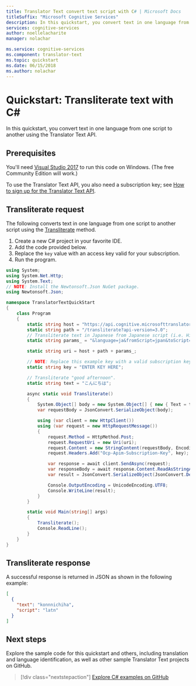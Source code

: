 ```yaml
---
title: Translator Text convert text script with C# | Microsoft Docs
titleSuffix: "Microsoft Cognitive Services"
description: In this quickstart, you convert text in one language from one script to another using the Translator Text API with C# in Cognitive Services.
services: cognitive-services
author: noellelacharite
manager: nolachar

ms.service: cognitive-services
ms.component: translator-text
ms.topic: quickstart
ms.date: 06/15/2018
ms.author: nolachar
---
```

# Quickstart: Transliterate text with C&#35;

In this quickstart, you convert text in one language from one script to another using the Translator Text API.

## Prerequisites

You'll need [Visual Studio 2017](https://www.visualstudio.com/downloads/) to run this code on Windows. (The free Community Edition will work.)

To use the Translator Text API, you also need a subscription key; see [How to sign up for the Translator Text API](translator-text-how-to-signup.md).

## Transliterate request

The following converts text in one language from one script to another script using the [Transliterate](./reference/v3-0-transliterate.md) method.

1. Create a new C# project in your favorite IDE.
2. Add the code provided below.
3. Replace the `key` value with an access key valid for your subscription.
4. Run the program.

```csharp
using System;
using System.Net.Http;
using System.Text;
// NOTE: Install the Newtonsoft.Json NuGet package.
using Newtonsoft.Json;

namespace TranslatorTextQuickStart
{
    class Program
    {
        static string host = "https://api.cognitive.microsofttranslator.com";
        static string path = "/transliterate?api-version=3.0";
        // Transliterate text in Japanese from Japanese script (i.e. Hiragana/Katakana/Kanji) to Latin script.
        static string params_ = "&language=ja&fromScript=jpan&toScript=latn";

        static string uri = host + path + params_;

        // NOTE: Replace this example key with a valid subscription key.
        static string key = "ENTER KEY HERE";

        // Transliterate "good afternoon".
        static string text = "こんにちは";

        async static void Transliterate()
        {
            System.Object[] body = new System.Object[] { new { Text = text } };
            var requestBody = JsonConvert.SerializeObject(body);

            using (var client = new HttpClient())
            using (var request = new HttpRequestMessage())
            {
                request.Method = HttpMethod.Post;
                request.RequestUri = new Uri(uri);
                request.Content = new StringContent(requestBody, Encoding.UTF8, "application/json");
                request.Headers.Add("Ocp-Apim-Subscription-Key", key);

                var response = await client.SendAsync(request);
                var responseBody = await response.Content.ReadAsStringAsync();
                var result = JsonConvert.SerializeObject(JsonConvert.DeserializeObject(responseBody), Formatting.Indented);

                Console.OutputEncoding = UnicodeEncoding.UTF8;
                Console.WriteLine(result);
            }
        }

        static void Main(string[] args)
        {
            Transliterate();
            Console.ReadLine();
        }
    }
}
```

## Transliterate response

A successful response is returned in JSON as shown in the following example:

```json
[
  {
    "text": "konnnichiha",
    "script": "latn"
  }
]
```

## Next steps

Explore the sample code for this quickstart and others, including translation and language identification, as well as other sample Translator Text projects on GitHub.

> [!div class="nextstepaction"]
> [Explore C# examples on GitHub](https://aka.ms/TranslatorGitHub?type=&language=c%23)
